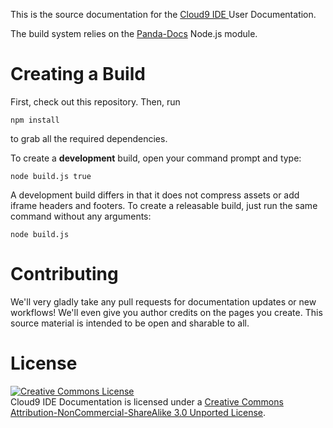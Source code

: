 This is the source documentation for the [Cloud9 IDE ](https://www.c9.io) User Documentation. 

The build system relies on the [Panda-Docs](https://github.com/gjtorikian/panda-docs) Node.js module.

# Creating a Build

First, check out this repository. Then, run

    npm install
    
to grab all the required dependencies.

To create a **development** build, open your command prompt and type:

    node build.js true

A development build differs in that it does not compress assets or add iframe headers and footers. To create a releasable build, just run the same command without any arguments:

	node build.js

# Contributing

We'll very gladly take any pull requests for documentation updates or new workflows! We'll even give you author credits on the pages you create. This source material is intended to be open and sharable to all. 

# License

<a rel="license" href="http://creativecommons.org/licenses/by-nc-sa/3.0/"><img alt="Creative Commons License" style="border-width:0" src="http://i.creativecommons.org/l/by-nc-sa/3.0/88x31.png" /></a><br /><span xmlns:dct="http://purl.org/dc/terms/" href="http://purl.org/dc/dcmitype/Text" property="dct:title" rel="dct:type">Cloud9 IDE Documentation</span> is licensed under a <a rel="license" href="http://creativecommons.org/licenses/by-nc-sa/3.0/">Creative Commons Attribution-NonCommercial-ShareAlike 3.0 Unported License</a>.